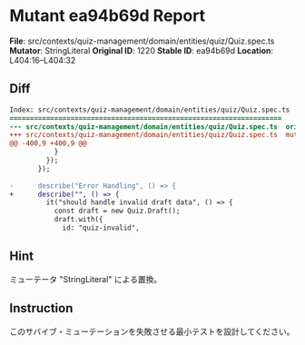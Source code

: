 # Mutant ea94b69d Report

**File**: src/contexts/quiz-management/domain/entities/quiz/Quiz.spec.ts
**Mutator**: StringLiteral
**Original ID**: 1220
**Stable ID**: ea94b69d
**Location**: L404:16–L404:32

## Diff

```diff
Index: src/contexts/quiz-management/domain/entities/quiz/Quiz.spec.ts
===================================================================
--- src/contexts/quiz-management/domain/entities/quiz/Quiz.spec.ts	original
+++ src/contexts/quiz-management/domain/entities/quiz/Quiz.spec.ts	mutated #1220
@@ -400,9 +400,9 @@
           }
         });
       });
 
-      describe("Error Handling", () => {
+      describe("", () => {
         it("should handle invalid draft data", () => {
           const draft = new Quiz.Draft();
           draft.with({
             id: "quiz-invalid",
```

## Hint

ミューテータ "StringLiteral" による置換。

## Instruction

このサバイブ・ミューテーションを失敗させる最小テストを設計してください。
